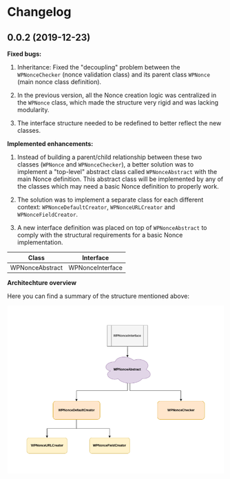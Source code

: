 # Changelog

## 0.0.2 (2019-12-23)

**Fixed bugs:**

 1. Inheritance: Fixed the "decoupling" problem between the `WPNonceChecker` (nonce validation class) and its parent class `WPNonce` (main nonce class definition).

 2. In the previous version, all the Nonce creation logic was centralized in the `WPNonce` class, which made the structure very rigid and was lacking modularity.

 3. The interface structure needed to be redefined to better reflect the new classes.

**Implemented enhancements:**

1. Instead of building a parent/child relationship between these two classes (`WPNonce` and `WPNonceChecker`), a better solution was to implement a "top-level" abstract class called `WPNonceAbstract` with the main Nonce definition. This abstract class will be implemented by any of the classes which may need a basic Nonce definition to properly work.

2. The solution was to implement a separate class for each different context: `WPNonceDefaultCreator`, `WPNonceURLCreator` and `WPNonceFieldCreator`.

3. A new interface definition was placed on top of `WPNonceAbstract` to comply with the structural requirements for a basic Nonce implementation.


| Class                 | Interface               |
|:---------------------:|:-----------------------:|
| WPNonceAbstract       | WPNonceInterface        |


**Architechture overview**

Here you can find a summary of the structure mentioned above:

![picture](misc/api-class-structure.png)